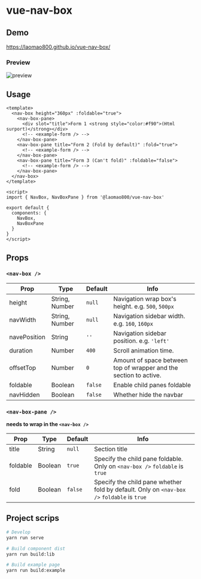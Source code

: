 # vue-nav-box

## Demo

https://laomao800.github.io/vue-nav-box/

### Preview

![preview](./preview.gif)

## Usage

```vue
<template>
  <nav-box height="360px" :foldable="true">
    <nav-box-pane>
      <div slot="title">Form 1 <strong style="color:#f90">(Html surport)</strong></div>
      <!-- <example-form /> -->
    </nav-box-pane>
    <nav-box-pane title="Form 2 (Fold by default)" :fold="true">
      <!-- <example-form /> -->
    </nav-box-pane>
    <nav-box-pane title="Form 3 (Can't fold)" :foldable="false">
      <!-- <example-form /> -->
    </nav-box-pane>
  </nav-box>
</template>

<script>
import { NavBox, NavBoxPane } from '@laomao800/vue-nav-box'

export default {
  components: {
    NavBox,
    NavBoxPane
  }
}
</script>
```

## Props

### `<nav-box />`

| Prop      | Type           | Default | Info                                                              |
| --------- | -------------- | ------- | ----------------------------------------------------------------- |
| height    | String, Number | `null`  | Navigation wrap box's height. e.g. `500`, `500px`                 |
| navWidth  | String, Number | `null`  | Navigation sidebar width. e.g. `160`, `160px`                     |
| navePosition | String | `''` | Navigation sidebar position. e.g. `'left'` |
| duration  | Number         | `400`   | Scroll animation time.                                            |
| offsetTop | Number         | `0`     | Amount of space between top of wrapper and the section to active. |
| foldable  | Boolean        | `false` | Enable child panes foldable                                       |
| navHidden | Boolean        | `false` | Whether hide the navbar                                           |

### `<nav-box-pane />`

**needs to wrap in the `<nav-box />`**

| Prop     | Type    | Default | Info                                                                                       |
| -------- | ------- | ------- | ------------------------------------------------------------------------------------------ |
| title    | String  | `null`  | Section title                                                                              |
| foldable | Boolean | `true`  | Specify the child pane foldable. Only on `<nav-box />` `foldable` is `true`                |
| fold     | Boolean | `false` | Specify the child pane whether fold by default. Only on `<nav-box />` `foldable` is `true` |

## Project scrips

```bash
# Develop
yarn run serve

# Build component dist
yarn run build:lib

# Build example page
yarn run build:example
```
